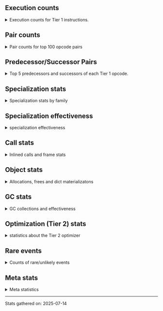 ## Execution counts

<details>
<summary> Execution counts for Tier 1 instructions. </summary>


The "miss ratio" column shows the percentage of times the instruction
executed that it deoptimized. When this happens, the base unspecialized
instruction is not counted.

<table>
<thead>
<tr>
<th align="left">Name</th>
<th align="right">Base Count</th>
<th align="right">Head Count</th>
<th align="right">Change</th>
</tr>
</thead>
<tbody>
<tr>
<td align="left">JUMP_BACKWARD_NO_JIT</td>
<td align="right">85,945,346</td>
<td align="right">1,051</td>
<td align="right">-100.0%</td>
</tr>
<tr>
<td align="left">UNPACK_SEQUENCE_TWO_TUPLE</td>
<td align="right">1,412,395</td>
<td align="right">202,788</td>
<td align="right">-85.6%</td>
</tr>
<tr>
<td align="left">CONTAINS_OP_SET</td>
<td align="right">2,798,307</td>
<td align="right">885,297</td>
<td align="right">-68.4%</td>
</tr>
<tr>
<td align="left">TO_BOOL_INT</td>
<td align="right">4,323,590</td>
<td align="right">1,642,452</td>
<td align="right">-62.0%</td>
</tr>
<tr>
<td align="left">FOR_ITER</td>
<td align="right">15,682,615</td>
<td align="right">6,001,155</td>
<td align="right">-61.7%</td>
</tr>
<tr>
<td align="left">CALL_PY_GENERAL</td>
<td align="right">5,604,138</td>
<td align="right">2,282,934</td>
<td align="right">-59.3%</td>
</tr>
<tr>
<td align="left">LOAD_ATTR_METHOD_NO_DICT</td>
<td align="right">6,890,333</td>
<td align="right">2,988,908</td>
<td align="right">-56.6%</td>
</tr>
<tr>
<td align="left">UNPACK_SEQUENCE_TUPLE</td>
<td align="right">25,823,914</td>
<td align="right">11,530,080</td>
<td align="right">-55.4%</td>
</tr>
<tr>
<td align="left">STORE_FAST_STORE_FAST</td>
<td align="right">25,839,070</td>
<td align="right">11,544,704</td>
<td align="right">-55.3%</td>
</tr>
<tr>
<td align="left">TO_BOOL_LIST</td>
<td align="right">12,083,291</td>
<td align="right">5,411,294</td>
<td align="right">-55.2%</td>
</tr>
<tr>
<td align="left">GET_ITER</td>
<td align="right">11,354,548</td>
<td align="right">5,150,656</td>
<td align="right">-54.6%</td>
</tr>
<tr>
<td align="left">POP_JUMP_IF_TRUE</td>
<td align="right">23,561,260</td>
<td align="right">10,708,367</td>
<td align="right">-54.6%</td>
</tr>
<tr>
<td align="left">EXTENDED_ARG</td>
<td align="right">71,541,673</td>
<td align="right">32,967,894</td>
<td align="right">-53.9%</td>
</tr>
<tr>
<td align="left">LOAD_FAST</td>
<td align="right">19,753,555</td>
<td align="right">9,324,581</td>
<td align="right">-52.8%</td>
</tr>
<tr>
<td align="left">IS_OP</td>
<td align="right">101,969,961</td>
<td align="right">48,892,724</td>
<td align="right">-52.1%</td>
</tr>
<tr>
<td align="left">POP_JUMP_IF_FALSE</td>
<td align="right">142,111,105</td>
<td align="right">68,341,929</td>
<td align="right">-51.9%</td>
</tr>
<tr>
<td align="left">STORE_FAST</td>
<td align="right">144,850,295</td>
<td align="right">69,816,597</td>
<td align="right">-51.8%</td>
</tr>
<tr>
<td align="left">LOAD_FAST_BORROW</td>
<td align="right">384,513,910</td>
<td align="right">185,954,358</td>
<td align="right">-51.6%</td>
</tr>
<tr>
<td align="left">LOAD_GLOBAL_MODULE</td>
<td align="right">141,493,818</td>
<td align="right">68,571,589</td>
<td align="right">-51.5%</td>
</tr>
<tr>
<td align="left">RESUME_CHECK</td>
<td align="right">118,684,663</td>
<td align="right">58,583,944</td>
<td align="right">-50.6%</td>
</tr>
<tr>
<td align="left">CALL_KW_BOUND_METHOD</td>
<td align="right">1,524,233</td>
<td align="right">756,105</td>
<td align="right">-50.4%</td>
</tr>
<tr>
<td align="left">POP_JUMP_IF_NONE</td>
<td align="right">9,412,682</td>
<td align="right">4,676,149</td>
<td align="right">-50.3%</td>
</tr>
<tr>
<td align="left">YIELD_VALUE</td>
<td align="right">80,056,163</td>
<td align="right">39,796,998</td>
<td align="right">-50.3%</td>
</tr>
<tr>
<td align="left">FOR_ITER_GEN</td>
<td align="right">63,641,338</td>
<td align="right">31,637,312</td>
<td align="right">-50.3%</td>
</tr>
<tr>
<td align="left">BUILD_TUPLE</td>
<td align="right">27,117,933</td>
<td align="right">13,481,616</td>
<td align="right">-50.3%</td>
</tr>
<tr>
<td align="left">TO_BOOL</td>
<td align="right">13,395,781</td>
<td align="right">6,660,570</td>
<td align="right">-50.3%</td>
</tr>
<tr>
<td align="left">CALL_NON_PY_GENERAL</td>
<td align="right">10,697,694</td>
<td align="right">5,319,629</td>
<td align="right">-50.3%</td>
</tr>
<tr>
<td align="left">BINARY_OP_SUBSCR_TUPLE_INT</td>
<td align="right">41,000,607</td>
<td align="right">20,390,525</td>
<td align="right">-50.3%</td>
</tr>
<tr>
<td align="left">POP_TOP</td>
<td align="right">104,168,429</td>
<td align="right">51,809,185</td>
<td align="right">-50.3%</td>
</tr>
<tr>
<td align="left">JUMP_FORWARD</td>
<td align="right">2,801,880</td>
<td align="right">1,393,554</td>
<td align="right">-50.3%</td>
</tr>
<tr>
<td align="left">CALL_BUILTIN_FAST</td>
<td align="right">8,919,528</td>
<td align="right">4,436,892</td>
<td align="right">-50.3%</td>
</tr>
<tr>
<td align="left">STORE_SUBSCR_DICT</td>
<td align="right">4,204,140</td>
<td align="right">2,091,367</td>
<td align="right">-50.3%</td>
</tr>
<tr>
<td align="left">LOAD_NAME</td>
<td align="right">9,553,208</td>
<td align="right">4,752,440</td>
<td align="right">-50.3%</td>
</tr>
<tr>
<td align="left">BUILD_MAP</td>
<td align="right">9,174,969</td>
<td align="right">4,564,325</td>
<td align="right">-50.3%</td>
</tr>
<tr>
<td align="left">PUSH_NULL</td>
<td align="right">35,034,453</td>
<td align="right">17,429,289</td>
<td align="right">-50.3%</td>
</tr>
<tr>
<td align="left">COPY_FREE_VARS</td>
<td align="right">4,204,485</td>
<td align="right">2,091,706</td>
<td align="right">-50.3%</td>
</tr>
<tr>
<td align="left">BINARY_OP_SUBSCR_DICT</td>
<td align="right">4,203,953</td>
<td align="right">2,091,561</td>
<td align="right">-50.2%</td>
</tr>
<tr>
<td align="left">DICT_MERGE</td>
<td align="right">384,927</td>
<td align="right">191,519</td>
<td align="right">-50.2%</td>
</tr>
<tr>
<td align="left">LOAD_FAST_BORROW_LOAD_FAST_BORROW</td>
<td align="right">52,748,707</td>
<td align="right">26,246,805</td>
<td align="right">-50.2%</td>
</tr>
<tr>
<td align="left">CALL_BUILTIN_O</td>
<td align="right">6,115,227</td>
<td align="right">3,042,895</td>
<td align="right">-50.2%</td>
</tr>
<tr>
<td align="left">CALL_TYPE_1</td>
<td align="right">5,734,034</td>
<td align="right">2,853,606</td>
<td align="right">-50.2%</td>
</tr>
<tr>
<td align="left">LOAD_ATTR_SLOT</td>
<td align="right">9,179,751</td>
<td align="right">4,569,716</td>
<td align="right">-50.2%</td>
</tr>
<tr>
<td align="left">FOR_ITER_LIST</td>
<td align="right">17,079,368</td>
<td align="right">8,502,218</td>
<td align="right">-50.2%</td>
</tr>
<tr>
<td align="left">CALL_BUILTIN_FAST_WITH_KEYWORDS</td>
<td align="right">4,206,158</td>
<td align="right">2,093,940</td>
<td align="right">-50.2%</td>
</tr>
<tr>
<td align="left">CALL_BOUND_METHOD_EXACT_ARGS</td>
<td align="right">9,177,640</td>
<td align="right">4,569,024</td>
<td align="right">-50.2%</td>
</tr>
<tr>
<td align="left">CALL_ISINSTANCE</td>
<td align="right">10,707,603</td>
<td align="right">5,330,932</td>
<td align="right">-50.2%</td>
</tr>
<tr>
<td align="left">BINARY_OP_SUBSCR_LIST_SLICE</td>
<td align="right">382,766</td>
<td align="right">190,570</td>
<td align="right">-50.2%</td>
</tr>
<tr>
<td align="left">CONTAINS_OP_DICT</td>
<td align="right">4,973,482</td>
<td align="right">2,477,001</td>
<td align="right">-50.2%</td>
</tr>
<tr>
<td align="left">CALL_STR_1</td>
<td align="right">10,711,296</td>
<td align="right">5,335,031</td>
<td align="right">-50.2%</td>
</tr>
<tr>
<td align="left">CALL_PY_EXACT_ARGS</td>
<td align="right">17,604,883</td>
<td align="right">8,770,167</td>
<td align="right">-50.2%</td>
</tr>
<tr>
<td align="left">LOAD_ATTR_MODULE</td>
<td align="right">11,994,968</td>
<td align="right">5,978,341</td>
<td align="right">-50.2%</td>
</tr>
<tr>
<td align="left">TO_BOOL_STR</td>
<td align="right">817,359</td>
<td align="right">407,399</td>
<td align="right">-50.2%</td>
</tr>
<tr>
<td align="left">CALL_METHOD_DESCRIPTOR_FAST_WITH_KEYWORDS</td>
<td align="right">766,542</td>
<td align="right">382,099</td>
<td align="right">-50.2%</td>
</tr>
<tr>
<td align="left">CALL_FUNCTION_EX</td>
<td align="right">385,699</td>
<td align="right">192,279</td>
<td align="right">-50.1%</td>
</tr>
<tr>
<td align="left">END_FOR</td>
<td align="right">384,810</td>
<td align="right">191,836</td>
<td align="right">-50.1%</td>
</tr>
<tr>
<td align="left">POP_ITER</td>
<td align="right">6,769,535</td>
<td align="right">3,374,907</td>
<td align="right">-50.1%</td>
</tr>
<tr>
<td align="left">COMPARE_OP</td>
<td align="right">1,405,732</td>
<td align="right">701,415</td>
<td align="right">-50.1%</td>
</tr>
<tr>
<td align="left">SWAP</td>
<td align="right">4,219,055</td>
<td align="right">2,106,449</td>
<td align="right">-50.1%</td>
</tr>
<tr>
<td align="left">LOAD_ATTR_METHOD_WITH_VALUES</td>
<td align="right">4,603,280</td>
<td align="right">2,298,411</td>
<td align="right">-50.1%</td>
</tr>
<tr>
<td align="left">LOAD_ATTR</td>
<td align="right">12,667,725</td>
<td align="right">6,327,532</td>
<td align="right">-50.0%</td>
</tr>
<tr>
<td align="left">RETURN_VALUE</td>
<td align="right">38,635,844</td>
<td align="right">19,298,895</td>
<td align="right">-50.0%</td>
</tr>
<tr>
<td align="left">LOAD_ATTR_INSTANCE_VALUE</td>
<td align="right">13,054,673</td>
<td align="right">6,523,890</td>
<td align="right">-50.0%</td>
</tr>
<tr>
<td align="left">CALL_BUILTIN_CLASS</td>
<td align="right">385,133</td>
<td align="right">192,532</td>
<td align="right">-50.0%</td>
</tr>
<tr>
<td align="left">RETURN_GENERATOR</td>
<td align="right">386,562</td>
<td align="right">193,252</td>
<td align="right">-50.0%</td>
</tr>
<tr>
<td align="left">INTERPRETER_EXIT</td>
<td align="right">21,512,568</td>
<td align="right">10,755,413</td>
<td align="right">-50.0%</td>
</tr>
<tr>
<td align="left">TO_BOOL_BOOL</td>
<td align="right">22,424,920</td>
<td align="right">11,221,046</td>
<td align="right">-50.0%</td>
</tr>
<tr>
<td align="left">LOAD_CONST</td>
<td align="right">55,478,634</td>
<td align="right">27,812,099</td>
<td align="right">-49.9%</td>
</tr>
<tr>
<td align="left">COMPARE_OP_INT</td>
<td align="right">1,541,916</td>
<td align="right">773,372</td>
<td align="right">-49.8%</td>
</tr>
<tr>
<td align="left">LOAD_GLOBAL_BUILTIN</td>
<td align="right">28,010,448</td>
<td align="right">14,051,088</td>
<td align="right">-49.8%</td>
</tr>
<tr>
<td align="left">CALL_LEN</td>
<td align="right">1,547,312</td>
<td align="right">778,740</td>
<td align="right">-49.7%</td>
</tr>
<tr>
<td align="left">NOP</td>
<td align="right">1,164,694</td>
<td align="right">587,780</td>
<td align="right">-49.5%</td>
</tr>
<tr>
<td align="left">BINARY_OP_SUBSCR_LIST_INT</td>
<td align="right">388,788</td>
<td align="right">196,554</td>
<td align="right">-49.4%</td>
</tr>
<tr>
<td align="left">LOAD_SMALL_INT</td>
<td align="right">44,237,065</td>
<td align="right">22,645,485</td>
<td align="right">-48.8%</td>
</tr>
<tr>
<td align="left">POP_JUMP_IF_NOT_NONE</td>
<td align="right">404,283</td>
<td align="right">211,141</td>
<td align="right">-47.8%</td>
</tr>
<tr>
<td align="left">CALL_METHOD_DESCRIPTOR_FAST</td>
<td align="right">504,242</td>
<td align="right">309,808</td>
<td align="right">-38.6%</td>
</tr>
<tr>
<td align="left">LOAD_DEREF</td>
<td align="right">8,273</td>
<td align="right">5,608</td>
<td align="right">-32.2%</td>
</tr>
<tr>
<td align="left">IMPORT_NAME</td>
<td align="right">2,001</td>
<td align="right">1,415</td>
<td align="right">-29.3%</td>
</tr>
<tr>
<td align="left">MAKE_CELL</td>
<td align="right">4,445</td>
<td align="right">3,206</td>
<td align="right">-27.9%</td>
</tr>
<tr>
<td align="left">SET_FUNCTION_ATTRIBUTE</td>
<td align="right">3,378</td>
<td align="right">2,467</td>
<td align="right">-27.0%</td>
</tr>
<tr>
<td align="left">LOAD_ATTR_NONDESCRIPTOR_WITH_VALUES</td>
<td align="right">1,753</td>
<td align="right">1,287</td>
<td align="right">-26.6%</td>
</tr>
<tr>
<td align="left">MAKE_FUNCTION</td>
<td align="right">4,666</td>
<td align="right">3,560</td>
<td align="right">-23.7%</td>
</tr>
<tr>
<td align="left">CALL_METHOD_DESCRIPTOR_NOARGS</td>
<td align="right">1,130</td>
<td align="right">865</td>
<td align="right">-23.5%</td>
</tr>
<tr>
<td align="left">IMPORT_FROM</td>
<td align="right">2,547</td>
<td align="right">1,961</td>
<td align="right">-23.0%</td>
</tr>
<tr>
<td align="left">STORE_DEREF</td>
<td align="right">1,785</td>
<td align="right">1,391</td>
<td align="right">-22.1%</td>
</tr>
<tr>
<td align="left">LOAD_ATTR_PROPERTY</td>
<td align="right">1,054</td>
<td align="right">862</td>
<td align="right">-18.2%</td>
</tr>
<tr>
<td align="left">CALL_KW_PY</td>
<td align="right">2,398</td>
<td align="right">1,988</td>
<td align="right">-17.1%</td>
</tr>
<tr>
<td align="left">DELETE_SUBSCR</td>
<td align="right">1,535</td>
<td align="right">1,329</td>
<td align="right">-13.4%</td>
</tr>
<tr>
<td align="left">CALL_METHOD_DESCRIPTOR_O</td>
<td align="right">3,485</td>
<td align="right">3,065</td>
<td align="right">-12.1%</td>
</tr>
<tr>
<td align="left">EXIT_INIT_CHECK</td>
<td align="right">2,379</td>
<td align="right">2,108</td>
<td align="right">-11.4%</td>
</tr>
<tr>
<td align="left">CALL_ALLOC_AND_ENTER_INIT</td>
<td align="right">2,379</td>
<td align="right">2,108</td>
<td align="right">-11.4%</td>
</tr>
<tr>
<td align="left">TO_BOOL_NONE</td>
<td align="right">4,771</td>
<td align="right">4,266</td>
<td align="right">-10.6%</td>
</tr>
<tr>
<td align="left">BUILD_LIST</td>
<td align="right">18,080</td>
<td align="right">16,231</td>
<td align="right">-10.2%</td>
</tr>
<tr>
<td align="left">STORE_ATTR_SLOT</td>
<td align="right">5,130</td>
<td align="right">4,682</td>
<td align="right">-8.7%</td>
</tr>
<tr>
<td align="left">STORE_ATTR</td>
<td align="right">8,069</td>
<td align="right">7,584</td>
<td align="right">-6.0%</td>
</tr>
<tr>
<td align="left">LOAD_FAST_AND_CLEAR</td>
<td align="right">2,697</td>
<td align="right">2,535</td>
<td align="right">-6.0%</td>
</tr>
<tr>
<td align="left">STORE_ATTR_INSTANCE_VALUE</td>
<td align="right">25,049</td>
<td align="right">23,723</td>
<td align="right">-5.3%</td>
</tr>
<tr>
<td align="left">CALL_LIST_APPEND</td>
<td align="right">11,036</td>
<td align="right">10,571</td>
<td align="right">-4.2%</td>
</tr>
<tr>
<td align="left">COPY</td>
<td align="right">14,932</td>
<td align="right">14,308</td>
<td align="right">-4.2%</td>
</tr>
<tr>
<td align="left">BINARY_OP</td>
<td align="right">22,777</td>
<td align="right">22,029</td>
<td align="right">-3.3%</td>
</tr>
<tr>
<td align="left">BINARY_OP_SUBTRACT_FLOAT</td>
<td align="right">87</td>
<td align="right">85</td>
<td align="right">-2.3%</td>
</tr>
<tr>
<td align="left">UNPACK_SEQUENCE_LIST</td>
<td align="right">216</td>
<td align="right">212</td>
<td align="right">-1.9%</td>
</tr>
<tr>
<td align="left">LOAD_ATTR_NONDESCRIPTOR_NO_DICT</td>
<td align="right">690</td>
<td align="right">678</td>
<td align="right">-1.7%</td>
</tr>
<tr>
<td align="left">FOR_ITER_RANGE</td>
<td align="right">130,963</td>
<td align="right">128,767</td>
<td align="right">-1.7%</td>
</tr>
<tr>
<td align="left">CALL_KW_NON_PY</td>
<td align="right">130,700</td>
<td align="right">128,608</td>
<td align="right">-1.6%</td>
</tr>
<tr>
<td align="left">LIST_APPEND</td>
<td align="right">131,071</td>
<td align="right">128,986</td>
<td align="right">-1.6%</td>
</tr>
<tr>
<td align="left">DELETE_ATTR</td>
<td align="right">64</td>
<td align="right">63</td>
<td align="right">-1.6%</td>
</tr>
<tr>
<td align="left">LOAD_ATTR_METHOD_LAZY_DICT</td>
<td align="right">193</td>
<td align="right">190</td>
<td align="right">-1.6%</td>
</tr>
<tr>
<td align="left">TO_BOOL_ALWAYS_TRUE</td>
<td align="right">644</td>
<td align="right">634</td>
<td align="right">-1.6%</td>
</tr>
<tr>
<td align="left">STORE_SLICE</td>
<td align="right">258</td>
<td align="right">254</td>
<td align="right">-1.6%</td>
</tr>
<tr>
<td align="left">JUMP_BACKWARD_NO_INTERRUPT</td>
<td align="right">3,438</td>
<td align="right">3,386</td>
<td align="right">-1.5%</td>
</tr>
<tr>
<td align="left">BINARY_OP_ADD_UNICODE</td>
<td align="right">7,473</td>
<td align="right">7,361</td>
<td align="right">-1.5%</td>
</tr>
<tr>
<td align="left">CALL_TUPLE_1</td>
<td align="right">904</td>
<td align="right">891</td>
<td align="right">-1.4%</td>
</tr>
<tr>
<td align="left">CALL_INTRINSIC_1</td>
<td align="right">493</td>
<td align="right">486</td>
<td align="right">-1.4%</td>
</tr>
<tr>
<td align="left">CHECK_EXC_MATCH</td>
<td align="right">3,690</td>
<td align="right">3,638</td>
<td align="right">-1.4%</td>
</tr>
<tr>
<td align="left">POP_EXCEPT</td>
<td align="right">3,690</td>
<td align="right">3,638</td>
<td align="right">-1.4%</td>
</tr>
<tr>
<td align="left">PUSH_EXC_INFO</td>
<td align="right">3,690</td>
<td align="right">3,638</td>
<td align="right">-1.4%</td>
</tr>
<tr>
<td align="left">LOAD_SUPER_ATTR_METHOD</td>
<td align="right">300</td>
<td align="right">296</td>
<td align="right">-1.3%</td>
</tr>
<tr>
<td align="left">FOR_ITER_TUPLE</td>
<td align="right">6,514</td>
<td align="right">6,430</td>
<td align="right">-1.3%</td>
</tr>
<tr>
<td align="left">BINARY_SLICE</td>
<td align="right">2,190</td>
<td align="right">2,162</td>
<td align="right">-1.3%</td>
</tr>
<tr>
<td align="left">LIST_EXTEND</td>
<td align="right">619</td>
<td align="right">612</td>
<td align="right">-1.1%</td>
</tr>
<tr>
<td align="left">LOAD_ATTR_CLASS</td>
<td align="right">1,338</td>
<td align="right">1,323</td>
<td align="right">-1.1%</td>
</tr>
<tr>
<td align="left">LOAD_ATTR_CLASS_WITH_METACLASS_CHECK</td>
<td align="right">895</td>
<td align="right">885</td>
<td align="right">-1.1%</td>
</tr>
<tr>
<td align="left">STORE_SUBSCR_LIST_INT</td>
<td align="right">2,648</td>
<td align="right">2,620</td>
<td align="right">-1.1%</td>
</tr>
<tr>
<td align="left">CALL</td>
<td align="right">25,542</td>
<td align="right">25,320</td>
<td align="right">-0.9%</td>
</tr>
<tr>
<td align="left">CONTAINS_OP</td>
<td align="right">6,794</td>
<td align="right">6,742</td>
<td align="right">-0.8%</td>
</tr>
<tr>
<td align="left">BINARY_OP_ADD_INT</td>
<td align="right">7,975</td>
<td align="right">7,926</td>
<td align="right">-0.6%</td>
</tr>
<tr>
<td align="left">STORE_FAST_LOAD_FAST</td>
<td align="right">2,055</td>
<td align="right">2,043</td>
<td align="right">-0.6%</td>
</tr>
<tr>
<td align="left">BINARY_OP_SUBTRACT_INT</td>
<td align="right">3,385</td>
<td align="right">3,367</td>
<td align="right">-0.5%</td>
</tr>
<tr>
<td align="left">COMPARE_OP_STR</td>
<td align="right">9,904</td>
<td align="right">9,870</td>
<td align="right">-0.3%</td>
</tr>
<tr>
<td align="left">BINARY_OP_INPLACE_ADD_UNICODE</td>
<td align="right">675</td>
<td align="right">673</td>
<td align="right">-0.3%</td>
</tr>
<tr>
<td align="left">UNPACK_SEQUENCE</td>
<td align="right">2,548</td>
<td align="right">2,541</td>
<td align="right">-0.3%</td>
</tr>
<tr>
<td align="left">LOAD_FAST_LOAD_FAST</td>
<td align="right">4,421</td>
<td align="right">4,414</td>
<td align="right">-0.2%</td>
</tr>
<tr>
<td align="left">BINARY_OP_SUBSCR_GETITEM</td>
<td align="right">2,187</td>
<td align="right">2,184</td>
<td align="right">-0.1%</td>
</tr>
<tr>
<td align="left">RESUME</td>
<td align="right">5,532</td>
<td align="right">5,526</td>
<td align="right">-0.1%</td>
</tr>
<tr>
<td align="left">BINARY_OP_SUBSCR_STR_INT</td>
<td align="right">4,185</td>
<td align="right">4,182</td>
<td align="right">-0.1%</td>
</tr>
<tr>
<td align="left">LOAD_GLOBAL</td>
<td align="right">21,168</td>
<td align="right">21,168</td>
<td align="right">0.0%</td>
</tr>
<tr>
<td align="left">STORE_NAME</td>
<td align="right">5,418</td>
<td align="right">5,418</td>
<td align="right">0.0%</td>
</tr>
<tr>
<td align="left">BINARY_OP_EXTEND</td>
<td align="right">3,906</td>
<td align="right">3,906</td>
<td align="right">0.0%</td>
</tr>
<tr>
<td align="left">JUMP_BACKWARD</td>
<td align="right">2,058</td>
<td align="right">2,058</td>
<td align="right">0.0%</td>
</tr>
<tr>
<td align="left">CALL_KW</td>
<td align="right">1,260</td>
<td align="right">1,260</td>
<td align="right">0.0%</td>
</tr>
<tr>
<td align="left">STORE_SUBSCR</td>
<td align="right">1,008</td>
<td align="right">1,008</td>
<td align="right">0.0%</td>
</tr>
<tr>
<td align="left">LOAD_SPECIAL</td>
<td align="right">756</td>
<td align="right">756</td>
<td align="right">0.0%</td>
</tr>
<tr>
<td align="left">UNARY_NOT</td>
<td align="right">651</td>
<td align="right">651</td>
<td align="right">0.0%</td>
</tr>
<tr>
<td align="left">BINARY_OP_MULTIPLY_INT</td>
<td align="right">462</td>
<td align="right">462</td>
<td align="right">0.0%</td>
</tr>
<tr>
<td align="left">BUILD_SLICE</td>
<td align="right">441</td>
<td align="right">441</td>
<td align="right">0.0%</td>
</tr>
<tr>
<td align="left">LOAD_BUILD_CLASS</td>
<td align="right">378</td>
<td align="right">378</td>
<td align="right">0.0%</td>
</tr>
<tr>
<td align="left">LOAD_LOCALS</td>
<td align="right">378</td>
<td align="right">378</td>
<td align="right">0.0%</td>
</tr>
<tr>
<td align="left">LOAD_FAST_CHECK</td>
<td align="right">315</td>
<td align="right">315</td>
<td align="right">0.0%</td>
</tr>
<tr>
<td align="left">UNARY_INVERT</td>
<td align="right">168</td>
<td align="right">168</td>
<td align="right">0.0%</td>
</tr>
<tr>
<td align="left">LOAD_SUPER_ATTR</td>
<td align="right">84</td>
<td align="right">84</td>
<td align="right">0.0%</td>
</tr>
<tr>
<td align="left">COMPARE_OP_FLOAT</td>
<td align="right">42</td>
<td align="right">42</td>
<td align="right">0.0%</td>
</tr>
<tr>
<td align="left">JUMP_BACKWARD_JIT</td>
<td align="right"></td>
<td align="right">41,501,356</td>
<td align="right"></td>
</tr>
<tr>
<td align="left">ENTER_EXECUTOR</td>
<td align="right"></td>
<td align="right">1,300,110</td>
<td align="right"></td>
</tr>
<tr>
<td align="left">NOT_TAKEN</td>
<td align="right"></td>
<td align="right">709,191</td>
<td align="right"></td>
</tr>
</tbody>
</table>


</details>

## Pair counts

<details>
<summary> Pair counts for top 100 opcode pairs </summary>


Pairs of specialized operations that deoptimize and are then followed by
the corresponding unspecialized instruction are not counted as pairs.

Not included in comparative output.


</details>

## Predecessor/Successor Pairs

<details>
<summary> Top 5 predecessors and successors of each Tier 1 opcode. </summary>


This does not include the unspecialized instructions that occur after a
specialized instruction deoptimizes.

Not included in comparative output.


</details>

## Specialization stats

<details>
<summary> Specialization stats by family </summary>

### BINARY_OP

<details>
<summary> specialization stats for BINARY_OP family </summary>

<table>
<thead>
<tr>
<th align="left">Kind</th>
<th align="right">Base Count</th>
<th align="right">Base Ratio</th>
<th align="right">Head Count</th>
<th align="right">Head Ratio</th>
<th align="right">Change</th>
</tr>
</thead>
<tbody>
<tr>
<td align="left">
hit
<details>
<summary>ⓘ</summary>

Specialized instructions that complete.
</details>
</td>
<td align="right">46,393,746</td>
<td align="right">99.9%</td>
<td align="right">23,094,419</td>
<td align="right">99.9%</td>
<td align="right">-50.2%</td>
</tr>
<tr>
<td align="left">
deferred
<details>
<summary>ⓘ</summary>

Lists the number of "deferred" (i.e. not specialized) instructions executed.
</details>
</td>
<td align="right">19,089</td>
<td align="right">0.0%</td>
<td align="right">18,414</td>
<td align="right">0.1%</td>
<td align="right">-3.5%</td>
</tr>
<tr>
<td align="left">
miss
<details>
<summary>ⓘ</summary>

Specialized instructions that deopt.
</details>
</td>
<td align="right">903</td>
<td align="right">0.0%</td>
<td align="right">903</td>
<td align="right">0.0%</td>
<td align="right">0.0%</td>
</tr>
</tbody>
</table>

<table>
<thead>
<tr>
<th align="left">Success</th>
<th align="right">Base Count</th>
<th align="right">Base Ratio</th>
<th align="right">Head Count</th>
<th align="right">Head Ratio</th>
<th align="right">Change</th>
</tr>
</thead>
<tbody>
<tr>
<td align="left">Failure</td>
<td align="right">1,861</td>
<td align="right">49.9%</td>
<td align="right">1,788</td>
<td align="right">48.9%</td>
<td align="right">-3.9%</td>
</tr>
<tr>
<td align="left">Success</td>
<td align="right">1,869</td>
<td align="right">50.1%</td>
<td align="right">1,869</td>
<td align="right">51.1%</td>
<td align="right">0.0%</td>
</tr>
</tbody>
</table>

<table>
<thead>
<tr>
<th align="left">Failure kind</th>
<th align="right">Base Count</th>
<th align="right">Base Ratio</th>
<th align="right">Head Count</th>
<th align="right">Head Ratio</th>
<th align="right">Change</th>
</tr>
</thead>
<tbody>
<tr>
<td align="left">subscr tuple slice</td>
<td align="right">169</td>
<td align="right">9.1%</td>
<td align="right">147</td>
<td align="right">8.2%</td>
<td align="right">-13.0%</td>
</tr>
<tr>
<td align="left">add other</td>
<td align="right">231</td>
<td align="right">12.4%</td>
<td align="right">210</td>
<td align="right">11.7%</td>
<td align="right">-9.1%</td>
</tr>
<tr>
<td align="left">remainder</td>
<td align="right">763</td>
<td align="right">41.0%</td>
<td align="right">736</td>
<td align="right">41.2%</td>
<td align="right">-3.5%</td>
</tr>
<tr>
<td align="left">multiply different types</td>
<td align="right">129</td>
<td align="right">6.9%</td>
<td align="right">127</td>
<td align="right">7.1%</td>
<td align="right">-1.6%</td>
</tr>
<tr>
<td align="left">out of range</td>
<td align="right">569</td>
<td align="right">30.6%</td>
<td align="right">568</td>
<td align="right">31.8%</td>
<td align="right">-0.2%</td>
</tr>
</tbody>
</table>


</details>

### BINARY_SLICE

<details>
<summary> specialization stats for BINARY_SLICE family </summary>

<table>
<thead>
<tr>
<th align="left">Kind</th>
<th align="right">Base Count</th>
<th align="right">Base Ratio</th>
<th align="right">Head Count</th>
<th align="right">Head Ratio</th>
<th align="right">Change</th>
</tr>
</thead>
<tbody>
<tr>
<td align="left">
deferred
<details>
<summary>ⓘ</summary>

Lists the number of "deferred" (i.e. not specialized) instructions executed.
</details>
</td>
<td align="right">2,190</td>
<td align="right">100.0%</td>
<td align="right">2,162</td>
<td align="right">100.0%</td>
<td align="right">-1.3%</td>
</tr>
</tbody>
</table>


</details>

### CALL

<details>
<summary> specialization stats for CALL family </summary>

<table>
<thead>
<tr>
<th align="left">Kind</th>
<th align="right">Base Count</th>
<th align="right">Base Ratio</th>
<th align="right">Head Count</th>
<th align="right">Head Ratio</th>
<th align="right">Change</th>
</tr>
</thead>
<tbody>
<tr>
<td align="left">
hit
<details>
<summary>ⓘ</summary>

Specialized instructions that complete.
</details>
</td>
<td align="right">85,572,182</td>
<td align="right">100.0%</td>
<td align="right">42,678,269</td>
<td align="right">99.9%</td>
<td align="right">-50.1%</td>
</tr>
<tr>
<td align="left">
miss
<details>
<summary>ⓘ</summary>

Specialized instructions that deopt.
</details>
</td>
<td align="right">3,990</td>
<td align="right">0.0%</td>
<td align="right">3,921</td>
<td align="right">0.0%</td>
<td align="right">-1.7%</td>
</tr>
<tr>
<td align="left">
deferred
<details>
<summary>ⓘ</summary>

Lists the number of "deferred" (i.e. not specialized) instructions executed.
</details>
</td>
<td align="right">17,183</td>
<td align="right">0.0%</td>
<td align="right">17,097</td>
<td align="right">0.0%</td>
<td align="right">-0.5%</td>
</tr>
</tbody>
</table>

<table>
<thead>
<tr>
<th align="left">Success</th>
<th align="right">Base Count</th>
<th align="right">Base Ratio</th>
<th align="right">Head Count</th>
<th align="right">Head Ratio</th>
<th align="right">Change</th>
</tr>
</thead>
<tbody>
<tr>
<td align="left">Success</td>
<td align="right">12,349</td>
<td align="right">100.0%</td>
<td align="right">12,144</td>
<td align="right">100.0%</td>
<td align="right">-1.7%</td>
</tr>
<tr>
<td align="left">Failure</td>
<td align="right">0</td>
<td align="right">0.0%</td>
<td align="right">0</td>
<td align="right">0.0%</td>
<td align="right"></td>
</tr>
</tbody>
</table>

<table>
<thead>
<tr>
<th align="left">Failure kind</th>
<th align="right">Base Count</th>
<th align="right">Base Ratio</th>
<th align="right">Head Count</th>
<th align="right">Head Ratio</th>
<th align="right">Change</th>
</tr>
</thead>
<tbody>
<tr>
<td align="left">init not python</td>
<td align="right">21</td>
<td align="right">21 / 0 !!</td>
<td align="right">21</td>
<td align="right">21 / 0 !!</td>
<td align="right">0.0%</td>
</tr>
</tbody>
</table>


</details>

### CALL_KW

<details>
<summary> specialization stats for CALL_KW family </summary>

<table>
<thead>
<tr>
<th align="left">Kind</th>
<th align="right">Base Count</th>
<th align="right">Base Ratio</th>
<th align="right">Head Count</th>
<th align="right">Head Ratio</th>
<th align="right">Change</th>
</tr>
</thead>
<tbody>
<tr>
<td align="left">
deferred
<details>
<summary>ⓘ</summary>

Lists the number of "deferred" (i.e. not specialized) instructions executed.
</details>
</td>
<td align="right">588</td>
<td align="right">46.7%</td>
<td align="right">588</td>
<td align="right">46.7%</td>
<td align="right">0.0%</td>
</tr>
</tbody>
</table>

<table>
<thead>
<tr>
<th align="left">Success</th>
<th align="right">Base Count</th>
<th align="right">Base Ratio</th>
<th align="right">Head Count</th>
<th align="right">Head Ratio</th>
<th align="right">Change</th>
</tr>
</thead>
<tbody>
<tr>
<td align="left">Success</td>
<td align="right">672</td>
<td align="right">100.0%</td>
<td align="right">672</td>
<td align="right">100.0%</td>
<td align="right">0.0%</td>
</tr>
<tr>
<td align="left">Failure</td>
<td align="right">0</td>
<td align="right">0.0%</td>
<td align="right">0</td>
<td align="right">0.0%</td>
<td align="right"></td>
</tr>
</tbody>
</table>


</details>

### COMPARE_OP

<details>
<summary> specialization stats for COMPARE_OP family </summary>

<table>
<thead>
<tr>
<th align="left">Kind</th>
<th align="right">Base Count</th>
<th align="right">Base Ratio</th>
<th align="right">Head Count</th>
<th align="right">Head Ratio</th>
<th align="right">Change</th>
</tr>
</thead>
<tbody>
<tr>
<td align="left">
deferred
<details>
<summary>ⓘ</summary>

Lists the number of "deferred" (i.e. not specialized) instructions executed.
</details>
</td>
<td align="right">1,403,982</td>
<td align="right">47.5%</td>
<td align="right">699,839</td>
<td align="right">47.1%</td>
<td align="right">-50.2%</td>
</tr>
<tr>
<td align="left">
hit
<details>
<summary>ⓘ</summary>

Specialized instructions that complete.
</details>
</td>
<td align="right">1,551,652</td>
<td align="right">52.5%</td>
<td align="right">783,074</td>
<td align="right">52.7%</td>
<td align="right">-49.5%</td>
</tr>
<tr>
<td align="left">
miss
<details>
<summary>ⓘ</summary>

Specialized instructions that deopt.
</details>
</td>
<td align="right">210</td>
<td align="right">0.0%</td>
<td align="right">210</td>
<td align="right">0.0%</td>
<td align="right">0.0%</td>
</tr>
</tbody>
</table>

<table>
<thead>
<tr>
<th align="left">Success</th>
<th align="right">Base Count</th>
<th align="right">Base Ratio</th>
<th align="right">Head Count</th>
<th align="right">Head Ratio</th>
<th align="right">Change</th>
</tr>
</thead>
<tbody>
<tr>
<td align="left">Failure</td>
<td align="right">994</td>
<td align="right">56.8%</td>
<td align="right">820</td>
<td align="right">52.0%</td>
<td align="right">-17.5%</td>
</tr>
<tr>
<td align="left">Success</td>
<td align="right">756</td>
<td align="right">43.2%</td>
<td align="right">756</td>
<td align="right">48.0%</td>
<td align="right">0.0%</td>
</tr>
</tbody>
</table>

<table>
<thead>
<tr>
<th align="left">Failure kind</th>
<th align="right">Base Count</th>
<th align="right">Base Ratio</th>
<th align="right">Head Count</th>
<th align="right">Head Ratio</th>
<th align="right">Change</th>
</tr>
</thead>
<tbody>
<tr>
<td align="left">different types</td>
<td align="right">634</td>
<td align="right">63.8%</td>
<td align="right">462</td>
<td align="right">56.3%</td>
<td align="right">-27.1%</td>
</tr>
<tr>
<td align="left">other</td>
<td align="right">43</td>
<td align="right">4.3%</td>
<td align="right">42</td>
<td align="right">5.1%</td>
<td align="right">-2.3%</td>
</tr>
<tr>
<td align="left">tuple</td>
<td align="right">233</td>
<td align="right">23.4%</td>
<td align="right">232</td>
<td align="right">28.3%</td>
<td align="right">-0.4%</td>
</tr>
<tr>
<td align="left">big int</td>
<td align="right">63</td>
<td align="right">6.3%</td>
<td align="right">63</td>
<td align="right">7.7%</td>
<td align="right">0.0%</td>
</tr>
<tr>
<td align="left">list</td>
<td align="right">21</td>
<td align="right">2.1%</td>
<td align="right">21</td>
<td align="right">2.6%</td>
<td align="right">0.0%</td>
</tr>
</tbody>
</table>


</details>

### CONTAINS_OP

<details>
<summary> specialization stats for CONTAINS_OP family </summary>

<table>
<thead>
<tr>
<th align="left">Kind</th>
<th align="right">Base Count</th>
<th align="right">Base Ratio</th>
<th align="right">Head Count</th>
<th align="right">Head Ratio</th>
<th align="right">Change</th>
</tr>
</thead>
<tbody>
<tr>
<td align="left">
hit
<details>
<summary>ⓘ</summary>

Specialized instructions that complete.
</details>
</td>
<td align="right">7,771,789</td>
<td align="right">99.9%</td>
<td align="right">3,362,298</td>
<td align="right">99.8%</td>
<td align="right">-56.7%</td>
</tr>
<tr>
<td align="left">
deferred
<details>
<summary>ⓘ</summary>

Lists the number of "deferred" (i.e. not specialized) instructions executed.
</details>
</td>
<td align="right">5,949</td>
<td align="right">0.1%</td>
<td align="right">5,902</td>
<td align="right">0.2%</td>
<td align="right">-0.8%</td>
</tr>
</tbody>
</table>

<table>
<thead>
<tr>
<th align="left">Success</th>
<th align="right">Base Count</th>
<th align="right">Base Ratio</th>
<th align="right">Head Count</th>
<th align="right">Head Ratio</th>
<th align="right">Change</th>
</tr>
</thead>
<tbody>
<tr>
<td align="left">Failure</td>
<td align="right">677</td>
<td align="right">80.1%</td>
<td align="right">672</td>
<td align="right">80.0%</td>
<td align="right">-0.7%</td>
</tr>
<tr>
<td align="left">Success</td>
<td align="right">168</td>
<td align="right">19.9%</td>
<td align="right">168</td>
<td align="right">20.0%</td>
<td align="right">0.0%</td>
</tr>
</tbody>
</table>

<table>
<thead>
<tr>
<th align="left">Failure kind</th>
<th align="right">Base Count</th>
<th align="right">Base Ratio</th>
<th align="right">Head Count</th>
<th align="right">Head Ratio</th>
<th align="right">Change</th>
</tr>
</thead>
<tbody>
<tr>
<td align="left">other</td>
<td align="right">43</td>
<td align="right">6.4%</td>
<td align="right">42</td>
<td align="right">6.2%</td>
<td align="right">-2.3%</td>
</tr>
<tr>
<td align="left">str</td>
<td align="right">465</td>
<td align="right">68.7%</td>
<td align="right">462</td>
<td align="right">68.8%</td>
<td align="right">-0.6%</td>
</tr>
<tr>
<td align="left">list</td>
<td align="right">169</td>
<td align="right">25.0%</td>
<td align="right">168</td>
<td align="right">25.0%</td>
<td align="right">-0.6%</td>
</tr>
</tbody>
</table>


</details>

### FOR_ITER

<details>
<summary> specialization stats for FOR_ITER family </summary>

<table>
<thead>
<tr>
<th align="left">Kind</th>
<th align="right">Base Count</th>
<th align="right">Base Ratio</th>
<th align="right">Head Count</th>
<th align="right">Head Ratio</th>
<th align="right">Change</th>
</tr>
</thead>
<tbody>
<tr>
<td align="left">
deferred
<details>
<summary>ⓘ</summary>

Lists the number of "deferred" (i.e. not specialized) instructions executed.
</details>
</td>
<td align="right">15,675,115</td>
<td align="right">16.2%</td>
<td align="right">5,996,106</td>
<td align="right">13.0%</td>
<td align="right">-61.7%</td>
</tr>
<tr>
<td align="left">
miss
<details>
<summary>ⓘ</summary>

Specialized instructions that deopt.
</details>
</td>
<td align="right">1,757</td>
<td align="right">0.0%</td>
<td align="right">811</td>
<td align="right">0.0%</td>
<td align="right">-53.8%</td>
</tr>
<tr>
<td align="left">
hit
<details>
<summary>ⓘ</summary>

Specialized instructions that complete.
</details>
</td>
<td align="right">80,856,426</td>
<td align="right">83.8%</td>
<td align="right">40,273,916</td>
<td align="right">87.0%</td>
<td align="right">-50.2%</td>
</tr>
</tbody>
</table>

<table>
<thead>
<tr>
<th align="left">Success</th>
<th align="right">Base Count</th>
<th align="right">Base Ratio</th>
<th align="right">Head Count</th>
<th align="right">Head Ratio</th>
<th align="right">Change</th>
</tr>
</thead>
<tbody>
<tr>
<td align="left">Failure</td>
<td align="right">6,533</td>
<td align="right">87.1%</td>
<td align="right">4,082</td>
<td align="right">80.8%</td>
<td align="right">-37.5%</td>
</tr>
<tr>
<td align="left">Success</td>
<td align="right">969</td>
<td align="right">12.9%</td>
<td align="right">967</td>
<td align="right">19.2%</td>
<td align="right">-0.2%</td>
</tr>
</tbody>
</table>

<table>
<thead>
<tr>
<th align="left">Failure kind</th>
<th align="right">Base Count</th>
<th align="right">Base Ratio</th>
<th align="right">Head Count</th>
<th align="right">Head Ratio</th>
<th align="right">Change</th>
</tr>
</thead>
<tbody>
<tr>
<td align="left">itertools</td>
<td align="right">1,501</td>
<td align="right">23.0%</td>
<td align="right">652</td>
<td align="right">16.0%</td>
<td align="right">-56.6%</td>
</tr>
<tr>
<td align="left">tuple</td>
<td align="right">780</td>
<td align="right">11.9%</td>
<td align="right">441</td>
<td align="right">10.8%</td>
<td align="right">-43.5%</td>
</tr>
<tr>
<td align="left">other</td>
<td align="right">1,714</td>
<td align="right">26.2%</td>
<td align="right">1,053</td>
<td align="right">25.8%</td>
<td align="right">-38.6%</td>
</tr>
<tr>
<td align="left">list</td>
<td align="right">172</td>
<td align="right">2.6%</td>
<td align="right">106</td>
<td align="right">2.6%</td>
<td align="right">-38.4%</td>
</tr>
<tr>
<td align="left">dict values</td>
<td align="right">1,437</td>
<td align="right">22.0%</td>
<td align="right">926</td>
<td align="right">22.7%</td>
<td align="right">-35.6%</td>
</tr>
<tr>
<td align="left">dict items</td>
<td align="right">63</td>
<td align="right">1.0%</td>
<td align="right">42</td>
<td align="right">1.0%</td>
<td align="right">-33.3%</td>
</tr>
<tr>
<td align="left">set</td>
<td align="right">213</td>
<td align="right">3.3%</td>
<td align="right">210</td>
<td align="right">5.1%</td>
<td align="right">-1.4%</td>
</tr>
<tr>
<td align="left">zip</td>
<td align="right">317</td>
<td align="right">4.9%</td>
<td align="right">316</td>
<td align="right">7.7%</td>
<td align="right">-0.3%</td>
</tr>
<tr>
<td align="left">dict keys</td>
<td align="right">210</td>
<td align="right">3.2%</td>
<td align="right">210</td>
<td align="right">5.1%</td>
<td align="right">0.0%</td>
</tr>
<tr>
<td align="left">enumerate</td>
<td align="right">105</td>
<td align="right">1.6%</td>
<td align="right">105</td>
<td align="right">2.6%</td>
<td align="right">0.0%</td>
</tr>
<tr>
<td align="left">seq iter</td>
<td align="right">21</td>
<td align="right">0.3%</td>
<td align="right">21</td>
<td align="right">0.5%</td>
<td align="right">0.0%</td>
</tr>
</tbody>
</table>


</details>

### GET_ITER

<details>
<summary> specialization stats for GET_ITER family </summary>

<table>
<thead>
<tr>
<th align="left">Failure kind</th>
<th align="right">Base Count</th>
<th align="right">Base Ratio</th>
<th align="right">Head Count</th>
<th align="right">Head Ratio</th>
<th align="right">Change</th>
</tr>
</thead>
<tbody>
<tr>
<td align="left">other</td>
<td align="right">5,985,286</td>
<td align="right">5,985,286 / 0 !!</td>
<td align="right">2,976,369</td>
<td align="right">2,976,369 / 0 !!</td>
<td align="right">-50.3%</td>
</tr>
<tr>
<td align="left">generator</td>
<td align="right">766,746</td>
<td align="right">766,746 / 0 !!</td>
<td align="right">381,773</td>
<td align="right">381,773 / 0 !!</td>
<td align="right">-50.2%</td>
</tr>
<tr>
<td align="left">list</td>
<td align="right">4,209,754</td>
<td align="right">4,209,754 / 0 !!</td>
<td align="right">2,097,412</td>
<td align="right">2,097,412 / 0 !!</td>
<td align="right">-50.2%</td>
</tr>
<tr>
<td align="left">self</td>
<td align="right">387,077</td>
<td align="right">387,077 / 0 !!</td>
<td align="right">194,378</td>
<td align="right">194,378 / 0 !!</td>
<td align="right">-49.8%</td>
</tr>
<tr>
<td align="left">enumerate</td>
<td align="right">323</td>
<td align="right">323 / 0 !!</td>
<td align="right">318</td>
<td align="right">318 / 0 !!</td>
<td align="right">-1.5%</td>
</tr>
<tr>
<td align="left">dict keys</td>
<td align="right">3,093</td>
<td align="right">3,093 / 0 !!</td>
<td align="right">3,047</td>
<td align="right">3,047 / 0 !!</td>
<td align="right">-1.5%</td>
</tr>
<tr>
<td align="left">tuple</td>
<td align="right">2,185</td>
<td align="right">2,185 / 0 !!</td>
<td align="right">2,157</td>
<td align="right">2,157 / 0 !!</td>
<td align="right">-1.3%</td>
</tr>
<tr>
<td align="left">string</td>
<td align="right">84</td>
<td align="right">84 / 0 !!</td>
<td align="right">84</td>
<td align="right">84 / 0 !!</td>
<td align="right">0.0%</td>
</tr>
</tbody>
</table>


</details>

### LOAD_ATTR

<details>
<summary> specialization stats for LOAD_ATTR family </summary>

<table>
<thead>
<tr>
<th align="left">Kind</th>
<th align="right">Base Count</th>
<th align="right">Base Ratio</th>
<th align="right">Head Count</th>
<th align="right">Head Ratio</th>
<th align="right">Change</th>
</tr>
</thead>
<tbody>
<tr>
<td align="left">
hit
<details>
<summary>ⓘ</summary>

Specialized instructions that complete.
</details>
</td>
<td align="right">45,724,760</td>
<td align="right">78.3%</td>
<td align="right">22,360,385</td>
<td align="right">77.9%</td>
<td align="right">-51.1%</td>
</tr>
<tr>
<td align="left">
deferred
<details>
<summary>ⓘ</summary>

Lists the number of "deferred" (i.e. not specialized) instructions executed.
</details>
</td>
<td align="right">12,650,798</td>
<td align="right">21.7%</td>
<td align="right">6,312,467</td>
<td align="right">22.0%</td>
<td align="right">-50.1%</td>
</tr>
<tr>
<td align="left">
miss
<details>
<summary>ⓘ</summary>

Specialized instructions that deopt.
</details>
</td>
<td align="right">4,168</td>
<td align="right">0.0%</td>
<td align="right">4,106</td>
<td align="right">0.0%</td>
<td align="right">-1.5%</td>
</tr>
</tbody>
</table>

<table>
<thead>
<tr>
<th align="left">Success</th>
<th align="right">Base Count</th>
<th align="right">Base Ratio</th>
<th align="right">Head Count</th>
<th align="right">Head Ratio</th>
<th align="right">Change</th>
</tr>
</thead>
<tbody>
<tr>
<td align="left">Failure</td>
<td align="right">6,781</td>
<td align="right">41.8%</td>
<td align="right">4,921</td>
<td align="right">34.3%</td>
<td align="right">-27.4%</td>
</tr>
<tr>
<td align="left">Success</td>
<td align="right">9,429</td>
<td align="right">58.2%</td>
<td align="right">9,429</td>
<td align="right">65.7%</td>
<td align="right">0.0%</td>
</tr>
</tbody>
</table>

<table>
<thead>
<tr>
<th align="left">Failure kind</th>
<th align="right">Base Count</th>
<th align="right">Base Ratio</th>
<th align="right">Head Count</th>
<th align="right">Head Ratio</th>
<th align="right">Change</th>
</tr>
</thead>
<tbody>
<tr>
<td align="left">class method obj</td>
<td align="right">4,506</td>
<td align="right">66.5%</td>
<td align="right">2,968</td>
<td align="right">60.3%</td>
<td align="right">-34.1%</td>
</tr>
<tr>
<td align="left">method</td>
<td align="right">1,263</td>
<td align="right">18.6%</td>
<td align="right">945</td>
<td align="right">19.2%</td>
<td align="right">-25.2%</td>
</tr>
<tr>
<td align="left">metaclass attribute</td>
<td align="right">380</td>
<td align="right">5.6%</td>
<td align="right">378</td>
<td align="right">7.7%</td>
<td align="right">-0.5%</td>
</tr>
<tr>
<td align="left">class attr simple</td>
<td align="right">337</td>
<td align="right">5.0%</td>
<td align="right">336</td>
<td align="right">6.8%</td>
<td align="right">-0.3%</td>
</tr>
<tr>
<td align="left">overriding descriptor</td>
<td align="right">168</td>
<td align="right">2.5%</td>
<td align="right">168</td>
<td align="right">3.4%</td>
<td align="right">0.0%</td>
</tr>
</tbody>
</table>


</details>

### LOAD_GLOBAL

<details>
<summary> specialization stats for LOAD_GLOBAL family </summary>

<table>
<thead>
<tr>
<th align="left">Kind</th>
<th align="right">Base Count</th>
<th align="right">Base Ratio</th>
<th align="right">Head Count</th>
<th align="right">Head Ratio</th>
<th align="right">Change</th>
</tr>
</thead>
<tbody>
<tr>
<td align="left">
hit
<details>
<summary>ⓘ</summary>

Specialized instructions that complete.
</details>
</td>
<td align="right">169,502,366</td>
<td align="right">100.0%</td>
<td align="right">82,620,806</td>
<td align="right">100.0%</td>
<td align="right">-51.3%</td>
</tr>
<tr>
<td align="left">
miss
<details>
<summary>ⓘ</summary>

Specialized instructions that deopt.
</details>
</td>
<td align="right">1,900</td>
<td align="right">0.0%</td>
<td align="right">1,871</td>
<td align="right">0.0%</td>
<td align="right">-1.5%</td>
</tr>
<tr>
<td align="left">
deferred
<details>
<summary>ⓘ</summary>

Lists the number of "deferred" (i.e. not specialized) instructions executed.
</details>
</td>
<td align="right">10,500</td>
<td align="right">0.0%</td>
<td align="right">10,500</td>
<td align="right">0.0%</td>
<td align="right">0.0%</td>
</tr>
</tbody>
</table>

<table>
<thead>
<tr>
<th align="left">Success</th>
<th align="right">Base Count</th>
<th align="right">Base Ratio</th>
<th align="right">Head Count</th>
<th align="right">Head Ratio</th>
<th align="right">Change</th>
</tr>
</thead>
<tbody>
<tr>
<td align="left">Success</td>
<td align="right">10,668</td>
<td align="right">100.0%</td>
<td align="right">10,668</td>
<td align="right">100.0%</td>
<td align="right">0.0%</td>
</tr>
<tr>
<td align="left">Failure</td>
<td align="right">0</td>
<td align="right">0.0%</td>
<td align="right">0</td>
<td align="right">0.0%</td>
<td align="right"></td>
</tr>
</tbody>
</table>


</details>

### LOAD_SUPER_ATTR

<details>
<summary> specialization stats for LOAD_SUPER_ATTR family </summary>

<table>
<thead>
<tr>
<th align="left">Kind</th>
<th align="right">Base Count</th>
<th align="right">Base Ratio</th>
<th align="right">Head Count</th>
<th align="right">Head Ratio</th>
<th align="right">Change</th>
</tr>
</thead>
<tbody>
<tr>
<td align="left">
hit
<details>
<summary>ⓘ</summary>

Specialized instructions that complete.
</details>
</td>
<td align="right">300</td>
<td align="right">78.1%</td>
<td align="right">296</td>
<td align="right">77.9%</td>
<td align="right">-1.3%</td>
</tr>
<tr>
<td align="left">
deferred
<details>
<summary>ⓘ</summary>

Lists the number of "deferred" (i.e. not specialized) instructions executed.
</details>
</td>
<td align="right">42</td>
<td align="right">10.9%</td>
<td align="right">42</td>
<td align="right">11.1%</td>
<td align="right">0.0%</td>
</tr>
</tbody>
</table>

<table>
<thead>
<tr>
<th align="left">Success</th>
<th align="right">Base Count</th>
<th align="right">Base Ratio</th>
<th align="right">Head Count</th>
<th align="right">Head Ratio</th>
<th align="right">Change</th>
</tr>
</thead>
<tbody>
<tr>
<td align="left">Success</td>
<td align="right">42</td>
<td align="right">100.0%</td>
<td align="right">42</td>
<td align="right">100.0%</td>
<td align="right">0.0%</td>
</tr>
<tr>
<td align="left">Failure</td>
<td align="right">0</td>
<td align="right">0.0%</td>
<td align="right">0</td>
<td align="right">0.0%</td>
<td align="right"></td>
</tr>
</tbody>
</table>


</details>

### STORE_ATTR

<details>
<summary> specialization stats for STORE_ATTR family </summary>

<table>
<thead>
<tr>
<th align="left">Kind</th>
<th align="right">Base Count</th>
<th align="right">Base Ratio</th>
<th align="right">Head Count</th>
<th align="right">Head Ratio</th>
<th align="right">Change</th>
</tr>
</thead>
<tbody>
<tr>
<td align="left">
deferred
<details>
<summary>ⓘ</summary>

Lists the number of "deferred" (i.e. not specialized) instructions executed.
</details>
</td>
<td align="right">4,750</td>
<td align="right">12.4%</td>
<td align="right">4,350</td>
<td align="right">12.1%</td>
<td align="right">-8.4%</td>
</tr>
<tr>
<td align="left">
hit
<details>
<summary>ⓘ</summary>

Specialized instructions that complete.
</details>
</td>
<td align="right">30,179</td>
<td align="right">78.9%</td>
<td align="right">28,405</td>
<td align="right">78.9%</td>
<td align="right">-5.9%</td>
</tr>
</tbody>
</table>

<table>
<thead>
<tr>
<th align="left">Success</th>
<th align="right">Base Count</th>
<th align="right">Base Ratio</th>
<th align="right">Head Count</th>
<th align="right">Head Ratio</th>
<th align="right">Change</th>
</tr>
</thead>
<tbody>
<tr>
<td align="left">Failure</td>
<td align="right">547</td>
<td align="right">16.5%</td>
<td align="right">462</td>
<td align="right">14.3%</td>
<td align="right">-15.5%</td>
</tr>
<tr>
<td align="left">Success</td>
<td align="right">2,772</td>
<td align="right">83.5%</td>
<td align="right">2,772</td>
<td align="right">85.7%</td>
<td align="right">0.0%</td>
</tr>
</tbody>
</table>

<table>
<thead>
<tr>
<th align="left">Failure kind</th>
<th align="right">Base Count</th>
<th align="right">Base Ratio</th>
<th align="right">Head Count</th>
<th align="right">Head Ratio</th>
<th align="right">Change</th>
</tr>
</thead>
<tbody>
<tr>
<td align="left">method</td>
<td align="right">210</td>
<td align="right">38.4%</td>
<td align="right">126</td>
<td align="right">27.3%</td>
<td align="right">-40.0%</td>
</tr>
<tr>
<td align="left">property</td>
<td align="right">22</td>
<td align="right">4.0%</td>
<td align="right">21</td>
<td align="right">4.5%</td>
<td align="right">-4.5%</td>
</tr>
<tr>
<td align="left">overriding descriptor</td>
<td align="right">315</td>
<td align="right">57.6%</td>
<td align="right">315</td>
<td align="right">68.2%</td>
<td align="right">0.0%</td>
</tr>
</tbody>
</table>


</details>

### STORE_SLICE

<details>
<summary> specialization stats for STORE_SLICE family </summary>

<table>
<thead>
<tr>
<th align="left">Kind</th>
<th align="right">Base Count</th>
<th align="right">Base Ratio</th>
<th align="right">Head Count</th>
<th align="right">Head Ratio</th>
<th align="right">Change</th>
</tr>
</thead>
<tbody>
<tr>
<td align="left">
deferred
<details>
<summary>ⓘ</summary>

Lists the number of "deferred" (i.e. not specialized) instructions executed.
</details>
</td>
<td align="right">258</td>
<td align="right">100.0%</td>
<td align="right">254</td>
<td align="right">100.0%</td>
<td align="right">-1.6%</td>
</tr>
</tbody>
</table>


</details>

### STORE_SUBSCR

<details>
<summary> specialization stats for STORE_SUBSCR family </summary>

<table>
<thead>
<tr>
<th align="left">Kind</th>
<th align="right">Base Count</th>
<th align="right">Base Ratio</th>
<th align="right">Head Count</th>
<th align="right">Head Ratio</th>
<th align="right">Change</th>
</tr>
</thead>
<tbody>
<tr>
<td align="left">
hit
<details>
<summary>ⓘ</summary>

Specialized instructions that complete.
</details>
</td>
<td align="right">4,206,788</td>
<td align="right">100.0%</td>
<td align="right">2,093,987</td>
<td align="right">100.0%</td>
<td align="right">-50.2%</td>
</tr>
<tr>
<td align="left">
deferred
<details>
<summary>ⓘ</summary>

Lists the number of "deferred" (i.e. not specialized) instructions executed.
</details>
</td>
<td align="right">756</td>
<td align="right">0.0%</td>
<td align="right">756</td>
<td align="right">0.0%</td>
<td align="right">0.0%</td>
</tr>
</tbody>
</table>

<table>
<thead>
<tr>
<th align="left">Success</th>
<th align="right">Base Count</th>
<th align="right">Base Ratio</th>
<th align="right">Head Count</th>
<th align="right">Head Ratio</th>
<th align="right">Change</th>
</tr>
</thead>
<tbody>
<tr>
<td align="left">Success</td>
<td align="right">252</td>
<td align="right">100.0%</td>
<td align="right">252</td>
<td align="right">100.0%</td>
<td align="right">0.0%</td>
</tr>
<tr>
<td align="left">Failure</td>
<td align="right">0</td>
<td align="right">0.0%</td>
<td align="right">0</td>
<td align="right">0.0%</td>
<td align="right"></td>
</tr>
</tbody>
</table>


</details>

### TO_BOOL

<details>
<summary> specialization stats for TO_BOOL family </summary>

<table>
<thead>
<tr>
<th align="left">Kind</th>
<th align="right">Base Count</th>
<th align="right">Base Ratio</th>
<th align="right">Head Count</th>
<th align="right">Head Ratio</th>
<th align="right">Change</th>
</tr>
</thead>
<tbody>
<tr>
<td align="left">
hit
<details>
<summary>ⓘ</summary>

Specialized instructions that complete.
</details>
</td>
<td align="right">38,980,193</td>
<td align="right">73.5%</td>
<td align="right">18,351,927</td>
<td align="right">72.4%</td>
<td align="right">-52.9%</td>
</tr>
<tr>
<td align="left">
miss
<details>
<summary>ⓘ</summary>

Specialized instructions that deopt.
</details>
</td>
<td align="right">673,802</td>
<td align="right">1.3%</td>
<td align="right">334,593</td>
<td align="right">1.3%</td>
<td align="right">-50.3%</td>
</tr>
<tr>
<td align="left">
deferred
<details>
<summary>ⓘ</summary>

Lists the number of "deferred" (i.e. not specialized) instructions executed.
</details>
</td>
<td align="right">13,324,946</td>
<td align="right">25.1%</td>
<td align="right">6,623,312</td>
<td align="right">26.1%</td>
<td align="right">-50.3%</td>
</tr>
</tbody>
</table>

<table>
<thead>
<tr>
<th align="left">Success</th>
<th align="right">Base Count</th>
<th align="right">Base Ratio</th>
<th align="right">Head Count</th>
<th align="right">Head Ratio</th>
<th align="right">Change</th>
</tr>
</thead>
<tbody>
<tr>
<td align="left">Failure</td>
<td align="right">68,063</td>
<td align="right">81.5%</td>
<td align="right">34,486</td>
<td align="right">79.2%</td>
<td align="right">-49.3%</td>
</tr>
<tr>
<td align="left">Success</td>
<td align="right">15,472</td>
<td align="right">18.5%</td>
<td align="right">9,072</td>
<td align="right">20.8%</td>
<td align="right">-41.4%</td>
</tr>
</tbody>
</table>

<table>
<thead>
<tr>
<th align="left">Failure kind</th>
<th align="right">Base Count</th>
<th align="right">Base Ratio</th>
<th align="right">Head Count</th>
<th align="right">Head Ratio</th>
<th align="right">Change</th>
</tr>
</thead>
<tbody>
<tr>
<td align="left">mapping</td>
<td align="right">65,019</td>
<td align="right">95.5%</td>
<td align="right">32,508</td>
<td align="right">94.3%</td>
<td align="right">-50.0%</td>
</tr>
<tr>
<td align="left">tuple</td>
<td align="right">105</td>
<td align="right">0.2%</td>
<td align="right">63</td>
<td align="right">0.2%</td>
<td align="right">-40.0%</td>
</tr>
<tr>
<td align="left">dict</td>
<td align="right">2,897</td>
<td align="right">4.3%</td>
<td align="right">1,873</td>
<td align="right">5.4%</td>
<td align="right">-35.3%</td>
</tr>
<tr>
<td align="left">sequence</td>
<td align="right">42</td>
<td align="right">0.1%</td>
<td align="right">42</td>
<td align="right">0.1%</td>
<td align="right">0.0%</td>
</tr>
</tbody>
</table>


</details>

### UNPACK_SEQUENCE

<details>
<summary> specialization stats for UNPACK_SEQUENCE family </summary>

<table>
<thead>
<tr>
<th align="left">Kind</th>
<th align="right">Base Count</th>
<th align="right">Base Ratio</th>
<th align="right">Head Count</th>
<th align="right">Head Ratio</th>
<th align="right">Change</th>
</tr>
</thead>
<tbody>
<tr>
<td align="left">
hit
<details>
<summary>ⓘ</summary>

Specialized instructions that complete.
</details>
</td>
<td align="right">27,236,525</td>
<td align="right">100.0%</td>
<td align="right">11,733,080</td>
<td align="right">100.0%</td>
<td align="right">-56.9%</td>
</tr>
<tr>
<td align="left">
deferred
<details>
<summary>ⓘ</summary>

Lists the number of "deferred" (i.e. not specialized) instructions executed.
</details>
</td>
<td align="right">1,518</td>
<td align="right">0.0%</td>
<td align="right">1,512</td>
<td align="right">0.0%</td>
<td align="right">-0.4%</td>
</tr>
</tbody>
</table>

<table>
<thead>
<tr>
<th align="left">Success</th>
<th align="right">Base Count</th>
<th align="right">Base Ratio</th>
<th align="right">Head Count</th>
<th align="right">Head Ratio</th>
<th align="right">Change</th>
</tr>
</thead>
<tbody>
<tr>
<td align="left">Failure</td>
<td align="right">106</td>
<td align="right">10.3%</td>
<td align="right">105</td>
<td align="right">10.2%</td>
<td align="right">-0.9%</td>
</tr>
<tr>
<td align="left">Success</td>
<td align="right">924</td>
<td align="right">89.7%</td>
<td align="right">924</td>
<td align="right">89.8%</td>
<td align="right">0.0%</td>
</tr>
</tbody>
</table>

<table>
<thead>
<tr>
<th align="left">Failure kind</th>
<th align="right">Base Count</th>
<th align="right">Base Ratio</th>
<th align="right">Head Count</th>
<th align="right">Head Ratio</th>
<th align="right">Change</th>
</tr>
</thead>
<tbody>
<tr>
<td align="left">iterator</td>
<td align="right">106</td>
<td align="right">100.0%</td>
<td align="right">105</td>
<td align="right">100.0%</td>
<td align="right">-0.9%</td>
</tr>
</tbody>
</table>


</details>


</details>

## Specialization effectiveness

<details>
<summary> specialization effectiveness </summary>


All entries are execution counts. Should add up to the total number of
Tier 1 instructions executed.

<table>
<thead>
<tr>
<th align="left">Instructions</th>
<th align="right">Base Count</th>
<th align="right">Base Ratio</th>
<th align="right">Head Count</th>
<th align="right">Head Ratio</th>
<th align="right">Change</th>
</tr>
</thead>
<tbody>
<tr>
<td align="left">
Not specialized
<details>
<summary>ⓘ</summary>

Instructions that could be specialized but aren't, e.g. `LOAD_ATTR`, `BINARY_SLICE`.
</details>
</td>
<td align="right">54,598,099</td>
<td align="right">2.5%</td>
<td align="right">24,931,480</td>
<td align="right">2.3%</td>
<td align="right">-54.3%</td>
</tr>
<tr>
<td align="left">
Specialized hits
<details>
<summary>ⓘ</summary>

Specialized instructions, e.g. `LOAD_ATTR_MODULE` that complete.
</details>
</td>
<td align="right">720,850,818</td>
<td align="right">32.8%</td>
<td align="right">351,192,058</td>
<td align="right">32.8%</td>
<td align="right">-51.3%</td>
</tr>
<tr>
<td align="left">
Basic
<details>
<summary>ⓘ</summary>

Instructions that are not and cannot be specialized, e.g. `LOAD_FAST`.
</details>
</td>
<td align="right">1,422,613,458</td>
<td align="right">64.7%</td>
<td align="right">693,586,689</td>
<td align="right">64.8%</td>
<td align="right">-51.2%</td>
</tr>
<tr>
<td align="left">
Specialized misses
<details>
<summary>ⓘ</summary>

Specialized instructions, e.g. `LOAD_ATTR_MODULE` that deopt.
</details>
</td>
<td align="right">686,730</td>
<td align="right">0.0%</td>
<td align="right">346,415</td>
<td align="right">0.0%</td>
<td align="right">-49.6%</td>
</tr>
</tbody>
</table>

### Deferred by instruction

<details>
<summary> Breakdown of deferred (not specialized) instruction counts by family </summary>

<table>
<thead>
<tr>
<th align="left">Name</th>
<th align="right">Base Count</th>
<th align="right">Base Ratio</th>
<th align="right">Head Count</th>
<th align="right">Head Ratio</th>
<th align="right">Change</th>
</tr>
</thead>
<tbody>
<tr>
<td align="left">FOR_ITER</td>
<td align="right">15,675,115</td>
<td align="right">36.4%</td>
<td align="right">5,996,106</td>
<td align="right">30.4%</td>
<td align="right">-61.7%</td>
</tr>
<tr>
<td align="left">TO_BOOL</td>
<td align="right">13,324,946</td>
<td align="right">30.9%</td>
<td align="right">6,623,312</td>
<td align="right">33.6%</td>
<td align="right">-50.3%</td>
</tr>
<tr>
<td align="left">COMPARE_OP</td>
<td align="right">1,403,982</td>
<td align="right">3.3%</td>
<td align="right">699,839</td>
<td align="right">3.6%</td>
<td align="right">-50.2%</td>
</tr>
<tr>
<td align="left">LOAD_ATTR</td>
<td align="right">12,650,798</td>
<td align="right">29.3%</td>
<td align="right">6,312,467</td>
<td align="right">32.1%</td>
<td align="right">-50.1%</td>
</tr>
<tr>
<td align="left">STORE_ATTR</td>
<td align="right">4,750</td>
<td align="right">0.0%</td>
<td align="right">4,350</td>
<td align="right">0.0%</td>
<td align="right">-8.4%</td>
</tr>
<tr>
<td align="left">BINARY_OP</td>
<td align="right">19,089</td>
<td align="right">0.0%</td>
<td align="right">18,414</td>
<td align="right">0.1%</td>
<td align="right">-3.5%</td>
</tr>
<tr>
<td align="left">BINARY_SLICE</td>
<td align="right">2,190</td>
<td align="right">0.0%</td>
<td align="right">2,162</td>
<td align="right">0.0%</td>
<td align="right">-1.3%</td>
</tr>
<tr>
<td align="left">CONTAINS_OP</td>
<td align="right">5,949</td>
<td align="right">0.0%</td>
<td align="right">5,902</td>
<td align="right">0.0%</td>
<td align="right">-0.8%</td>
</tr>
<tr>
<td align="left">CALL</td>
<td align="right">17,183</td>
<td align="right">0.0%</td>
<td align="right">17,097</td>
<td align="right">0.1%</td>
<td align="right">-0.5%</td>
</tr>
<tr>
<td align="left">LOAD_GLOBAL</td>
<td align="right">10,500</td>
<td align="right">0.0%</td>
<td align="right">10,500</td>
<td align="right">0.1%</td>
<td align="right">0.0%</td>
</tr>
</tbody>
</table>


</details>

### Misses by instruction

<details>
<summary> Breakdown of misses (specialized deopts) instruction counts by family </summary>

<table>
<thead>
<tr>
<th align="left">Name</th>
<th align="right">Base Count</th>
<th align="right">Base Ratio</th>
<th align="right">Head Count</th>
<th align="right">Head Ratio</th>
<th align="right">Change</th>
</tr>
</thead>
<tbody>
<tr>
<td align="left">FOR_ITER_GEN</td>
<td align="right">1,674</td>
<td align="right">0.2%</td>
<td align="right">781</td>
<td align="right">0.2%</td>
<td align="right">-53.3%</td>
</tr>
<tr>
<td align="left">TO_BOOL_STR</td>
<td align="right">673,100</td>
<td align="right">98.0%</td>
<td align="right">333,900</td>
<td align="right">96.4%</td>
<td align="right">-50.4%</td>
</tr>
<tr>
<td align="left">CALL_PY_EXACT_ARGS</td>
<td align="right">577</td>
<td align="right">0.1%</td>
<td align="right">533</td>
<td align="right">0.2%</td>
<td align="right">-7.6%</td>
</tr>
<tr>
<td align="left">TO_BOOL_NONE</td>
<td align="right">323</td>
<td align="right">0.0%</td>
<td align="right">315</td>
<td align="right">0.1%</td>
<td align="right">-2.5%</td>
</tr>
<tr>
<td align="left">LOAD_GLOBAL_BUILTIN</td>
<td align="right">856</td>
<td align="right">0.1%</td>
<td align="right">842</td>
<td align="right">0.2%</td>
<td align="right">-1.6%</td>
</tr>
<tr>
<td align="left">LOAD_ATTR_SLOT</td>
<td align="right">3,866</td>
<td align="right">0.6%</td>
<td align="right">3,808</td>
<td align="right">1.1%</td>
<td align="right">-1.5%</td>
</tr>
<tr>
<td align="left">LOAD_GLOBAL_MODULE</td>
<td align="right">1,044</td>
<td align="right">0.2%</td>
<td align="right">1,029</td>
<td align="right">0.3%</td>
<td align="right">-1.4%</td>
</tr>
<tr>
<td align="left">CALL_BOUND_METHOD_EXACT_ARGS</td>
<td align="right">3,119</td>
<td align="right">0.5%</td>
<td align="right">3,094</td>
<td align="right">0.9%</td>
<td align="right">-0.8%</td>
</tr>
<tr>
<td align="left">BINARY_OP_SUBSCR_LIST_INT</td>
<td align="right">588</td>
<td align="right">0.1%</td>
<td align="right">588</td>
<td align="right">0.2%</td>
<td align="right">0.0%</td>
</tr>
<tr>
<td align="left">TO_BOOL_LIST</td>
<td align="right">315</td>
<td align="right">0.0%</td>
<td align="right">315</td>
<td align="right">0.1%</td>
<td align="right">0.0%</td>
</tr>
</tbody>
</table>


</details>


</details>

## Call stats

<details>
<summary> Inlined calls and frame stats </summary>


This shows what fraction of calls to Python functions are inlined (i.e.
not having a call at the C level) and for those that are not, where the
call comes from.  The various categories overlap.

Also includes the count of frame objects created.

<table>
<thead>
<tr>
<th align="left"></th>
<th align="right">Base Count</th>
<th align="right">Base Ratio</th>
<th align="right">Head Count</th>
<th align="right">Head Ratio</th>
<th align="right">Change</th>
</tr>
</thead>
<tbody>
<tr>
<td align="left">Calls via PyEval_EvalFrame (generator)</td>
<td align="right">16,802,934</td>
<td align="right">14.1%</td>
<td align="right">8,353,656</td>
<td align="right">14.1%</td>
<td align="right">-50.3%</td>
</tr>
<tr>
<td align="left">Calls via PyEval_EvalFrame (legacy)</td>
<td align="right">4,202,424</td>
<td align="right">3.5%</td>
<td align="right">2,090,232</td>
<td align="right">3.5%</td>
<td align="right">-50.3%</td>
</tr>
<tr>
<td align="left">Calls to Python functions inlined</td>
<td align="right">97,563,493</td>
<td align="right">81.9%</td>
<td align="right">48,531,497</td>
<td align="right">81.9%</td>
<td align="right">-50.3%</td>
</tr>
<tr>
<td align="left">Frames pushed</td>
<td align="right">38,636,538</td>
<td align="right">32.4%</td>
<td align="right">19,299,525</td>
<td align="right">32.6%</td>
<td align="right">-50.0%</td>
</tr>
<tr>
<td align="left">Calls to PyEval_EvalDefault</td>
<td align="right">21,513,264</td>
<td align="right">18.1%</td>
<td align="right">10,756,107</td>
<td align="right">18.1%</td>
<td align="right">-50.0%</td>
</tr>
<tr>
<td align="left">Calls via PyEval_EvalFrame (total)</td>
<td align="right">21,513,264</td>
<td align="right">18.1%</td>
<td align="right">10,756,107</td>
<td align="right">18.1%</td>
<td align="right">-50.0%</td>
</tr>
<tr>
<td align="left">Calls via PyEval_EvalFrame (vector)</td>
<td align="right">4,710,330</td>
<td align="right">4.0%</td>
<td align="right">2,402,451</td>
<td align="right">4.1%</td>
<td align="right">-49.0%</td>
</tr>
<tr>
<td align="left">Calls via PyEval_EvalFrame (function vectorcall)</td>
<td align="right">507,528</td>
<td align="right">0.4%</td>
<td align="right">311,841</td>
<td align="right">0.5%</td>
<td align="right">-38.6%</td>
</tr>
<tr>
<td align="left">Calls via PyEval_EvalFrame (function ex)</td>
<td align="right">553</td>
<td align="right">0.0%</td>
<td align="right">359</td>
<td align="right">0.0%</td>
<td align="right">-35.1%</td>
</tr>
<tr>
<td align="left">Calls via PyEval_EvalFrame (api)</td>
<td align="right">1,321</td>
<td align="right">0.0%</td>
<td align="right">1,117</td>
<td align="right">0.0%</td>
<td align="right">-15.4%</td>
</tr>
<tr>
<td align="left">Frame objects created</td>
<td align="right">8,565</td>
<td align="right">0.0%</td>
<td align="right">8,455</td>
<td align="right">0.0%</td>
<td align="right">-1.3%</td>
</tr>
<tr>
<td align="left">Calls via PyEval_EvalFrame (slot)</td>
<td align="right">3,847</td>
<td align="right">0.0%</td>
<td align="right">3,843</td>
<td align="right">0.0%</td>
<td align="right">-0.1%</td>
</tr>
<tr>
<td align="left">Calls via PyEval_EvalFrame (build class)</td>
<td align="right">378</td>
<td align="right">0.0%</td>
<td align="right">378</td>
<td align="right">0.0%</td>
<td align="right">0.0%</td>
</tr>
<tr>
<td align="left">Calls via PyEval_EvalFrame (method)</td>
<td align="right">0</td>
<td align="right">0.0%</td>
<td align="right">0</td>
<td align="right">0.0%</td>
<td align="right"></td>
</tr>
</tbody>
</table>


</details>

## Object stats

<details>
<summary> Allocations, frees and dict materializatons </summary>


Below, "allocations" means "allocations that are not from a freelist".
Total allocations = "Allocations from freelist" + "Allocations".

"Inline values" is the number of values arrays inlined into objects.

The cache hit/miss numbers are for the MRO cache, split into dunder and
other names.

<table>
<thead>
<tr>
<th align="left"></th>
<th align="right">Base Count</th>
<th align="right">Base Ratio</th>
<th align="right">Head Count</th>
<th align="right">Head Ratio</th>
<th align="right">Change</th>
</tr>
</thead>
<tbody>
<tr>
<td align="left">Mortal increfs</td>
<td align="right">255,645,638</td>
<td align="right">30.8%</td>
<td align="right">127,399,152</td>
<td align="right">30.6%</td>
<td align="right">-50.2%</td>
</tr>
<tr>
<td align="left">Mortal decrefs</td>
<td align="right">249,701,076</td>
<td align="right">27.9%</td>
<td align="right">124,586,677</td>
<td align="right">27.8%</td>
<td align="right">-50.1%</td>
</tr>
<tr>
<td align="left">Method cache hits</td>
<td align="right">25,720,319</td>
<td align="right"></td>
<td align="right">12,848,248</td>
<td align="right"></td>
<td align="right">-50.0%</td>
</tr>
<tr>
<td align="left">Interpreter mortal decrefs</td>
<td align="right">563,097,921</td>
<td align="right">62.9%</td>
<td align="right">281,808,202</td>
<td align="right">62.9%</td>
<td align="right">-50.0%</td>
</tr>
<tr>
<td align="left">Frees to freelist</td>
<td align="right">67,584,821</td>
<td align="right"></td>
<td align="right">33,832,021</td>
<td align="right"></td>
<td align="right">-49.9%</td>
</tr>
<tr>
<td align="left">Allocations from freelist</td>
<td align="right">67,586,143</td>
<td align="right">66.7%</td>
<td align="right">33,833,450</td>
<td align="right">66.5%</td>
<td align="right">-49.9%</td>
</tr>
<tr>
<td align="left">Interpreter mortal increfs</td>
<td align="right">475,739,163</td>
<td align="right">57.4%</td>
<td align="right">238,250,836</td>
<td align="right">57.3%</td>
<td align="right">-49.9%</td>
</tr>
<tr>
<td align="left">Method cache dunder hits</td>
<td align="right">8,736,537</td>
<td align="right"></td>
<td align="right">4,380,522</td>
<td align="right"></td>
<td align="right">-49.9%</td>
</tr>
<tr>
<td align="left">Frees</td>
<td align="right">39,825,421</td>
<td align="right"></td>
<td align="right">19,969,598</td>
<td align="right"></td>
<td align="right">-49.9%</td>
</tr>
<tr>
<td align="left">Interpreter immortal decrefs</td>
<td align="right">2,189,381</td>
<td align="right">0.2%</td>
<td align="right">1,098,213</td>
<td align="right">0.2%</td>
<td align="right">-49.8%</td>
</tr>
<tr>
<td align="left">Interpreter immortal increfs</td>
<td align="right">12,762,344</td>
<td align="right">1.5%</td>
<td align="right">6,420,098</td>
<td align="right">1.5%</td>
<td align="right">-49.7%</td>
</tr>
<tr>
<td align="left">Allocations to 512 bytes</td>
<td align="right">33,750,629</td>
<td align="right">33.3%</td>
<td align="right">17,027,388</td>
<td align="right">33.5%</td>
<td align="right">-49.5%</td>
</tr>
<tr>
<td align="left">Allocations</td>
<td align="right">33,758,137</td>
<td align="right">33.3%</td>
<td align="right">17,034,298</td>
<td align="right">33.5%</td>
<td align="right">-49.5%</td>
</tr>
<tr>
<td align="left">Immortal decrefs</td>
<td align="right">79,622,988</td>
<td align="right">8.9%</td>
<td align="right">40,422,356</td>
<td align="right">9.0%</td>
<td align="right">-49.2%</td>
</tr>
<tr>
<td align="left">Immortal increfs</td>
<td align="right">85,138,790</td>
<td align="right">10.3%</td>
<td align="right">44,037,514</td>
<td align="right">10.6%</td>
<td align="right">-48.3%</td>
</tr>
<tr>
<td align="left">Inline values</td>
<td align="right">3,885</td>
<td align="right"></td>
<td align="right">3,287</td>
<td align="right"></td>
<td align="right">-15.4%</td>
</tr>
<tr>
<td align="left">Method cache dunder misses</td>
<td align="right">2,775</td>
<td align="right"></td>
<td align="right">3,003</td>
<td align="right"></td>
<td align="right">8.2%</td>
</tr>
<tr>
<td align="left">Allocations over 4 kbytes</td>
<td align="right">2,786</td>
<td align="right">0.0%</td>
<td align="right">2,558</td>
<td align="right">0.0%</td>
<td align="right">-8.2%</td>
</tr>
<tr>
<td align="left">Allocations to 4 kbytes</td>
<td align="right">4,722</td>
<td align="right">0.0%</td>
<td align="right">4,352</td>
<td align="right">0.0%</td>
<td align="right">-7.8%</td>
</tr>
<tr>
<td align="left">Method cache misses</td>
<td align="right">16,951</td>
<td align="right"></td>
<td align="right">16,020</td>
<td align="right"></td>
<td align="right">-5.5%</td>
</tr>
<tr>
<td align="left">Method cache collisions</td>
<td align="right">15,214</td>
<td align="right"></td>
<td align="right">14,822</td>
<td align="right"></td>
<td align="right">-2.6%</td>
</tr>
<tr>
<td align="left">Materialize dict (on request)</td>
<td align="right">0</td>
<td align="right">0.0%</td>
<td align="right">0</td>
<td align="right">0.0%</td>
<td align="right"></td>
</tr>
<tr>
<td align="left">Materialize dict (new key)</td>
<td align="right">0</td>
<td align="right">0.0%</td>
<td align="right">0</td>
<td align="right">0.0%</td>
<td align="right"></td>
</tr>
<tr>
<td align="left">Materialize dict (too big)</td>
<td align="right">0</td>
<td align="right">0.0%</td>
<td align="right">0</td>
<td align="right">0.0%</td>
<td align="right"></td>
</tr>
<tr>
<td align="left">Materialize dict (str subclass)</td>
<td align="right">0</td>
<td align="right">0.0%</td>
<td align="right">0</td>
<td align="right">0.0%</td>
<td align="right"></td>
</tr>
</tbody>
</table>


</details>

## GC stats

<details>
<summary> GC collections and effectiveness </summary>


Collected/visits gives some measure of efficiency.

<table>
<thead>
<tr>
<th align="right">Generation</th>
<th align="right">Base Collections</th>
<th align="right">Base Objects collected</th>
<th align="right">Base Object visits</th>
<th align="right">Base Reachable from roots</th>
<th align="right">Base Not reachable from roots</th>
<th align="right">Head Collections</th>
<th align="right">Head Objects collected</th>
<th align="right">Head Object visits</th>
<th align="right">Head Reachable from roots</th>
<th align="right">Head Not reachable from roots</th>
</tr>
</thead>
<tbody>
<tr>
<td align="right">0</td>
<td align="right">0</td>
<td align="right">0</td>
<td align="right">0</td>
<td align="right">0</td>
<td align="right">0</td>
<td align="right">0</td>
<td align="right">0</td>
<td align="right">0</td>
<td align="right">0</td>
<td align="right">0</td>
</tr>
<tr>
<td align="right">1</td>
<td align="right">826</td>
<td align="right">37,008</td>
<td align="right">10,305,697</td>
<td align="right">555,198</td>
<td align="right">1,585,048</td>
<td align="right">442</td>
<td align="right">35,925</td>
<td align="right">4,089,242</td>
<td align="right">79,691</td>
<td align="right">798,493</td>
</tr>
<tr>
<td align="right">2</td>
<td align="right">0</td>
<td align="right">0</td>
<td align="right">0</td>
<td align="right">0</td>
<td align="right">0</td>
<td align="right">0</td>
<td align="right">0</td>
<td align="right">0</td>
<td align="right">0</td>
<td align="right">0</td>
</tr>
</tbody>
</table>


</details>

## Optimization (Tier 2) stats

<details>
<summary> statistics about the Tier 2 optimizer </summary>


</details>

## Rare events

<details>
<summary> Counts of rare/unlikely events </summary>

<table>
<thead>
<tr>
<th align="left">Event</th>
<th align="right">Base Count</th>
<th align="right">Head Count</th>
<th align="right">Change</th>
</tr>
</thead>
<tbody>
<tr>
<td align="left">
set class
<details>
<summary>ⓘ</summary>

Setting an object's class, `obj.__class__ = ...`
</details>
</td>
<td align="right">0</td>
<td align="right">0</td>
<td align="right"></td>
</tr>
<tr>
<td align="left">
set bases
<details>
<summary>ⓘ</summary>

Setting the bases of a class, `cls.__bases__ = ...`
</details>
</td>
<td align="right">0</td>
<td align="right">0</td>
<td align="right"></td>
</tr>
<tr>
<td align="left">
set eval frame func
<details>
<summary>ⓘ</summary>

Setting the PEP 523 frame eval function `_PyInterpreterState_SetFrameEvalFunc()`
</details>
</td>
<td align="right">0</td>
<td align="right">0</td>
<td align="right"></td>
</tr>
<tr>
<td align="left">
builtin dict
<details>
<summary>ⓘ</summary>

Modifying the builtins, `__builtins__.__dict__[var] = ...`
</details>
</td>
<td align="right">0</td>
<td align="right">0</td>
<td align="right"></td>
</tr>
<tr>
<td align="left">
func modification
<details>
<summary>ⓘ</summary>

Modifying a function, e.g. `func.__defaults__ = ...`, etc.
</details>
</td>
<td align="right">0</td>
<td align="right">0</td>
<td align="right"></td>
</tr>
<tr>
<td align="left">
watched dict modification
<details>
<summary>ⓘ</summary>

A watched dict has been modified
</details>
</td>
<td align="right">0</td>
<td align="right">0</td>
<td align="right"></td>
</tr>
<tr>
<td align="left">
watched globals modification
<details>
<summary>ⓘ</summary>

A watched `globals()` dict has been modified
</details>
</td>
<td align="right">0</td>
<td align="right">0</td>
<td align="right"></td>
</tr>
</tbody>
</table>


</details>

## Meta stats

<details>
<summary> Meta statistics </summary>

<table>
<thead>
<tr>
<th align="left"></th>
<th align="right">Base Count</th>
<th align="right">Head Count</th>
<th align="right">Change</th>
</tr>
</thead>
<tbody>
<tr>
<td align="left">Number of data files</td>
<td align="right">42</td>
<td align="right">42</td>
<td align="right">0.0%</td>
</tr>
</tbody>
</table>


</details>

---
Stats gathered on: 2025-07-14
